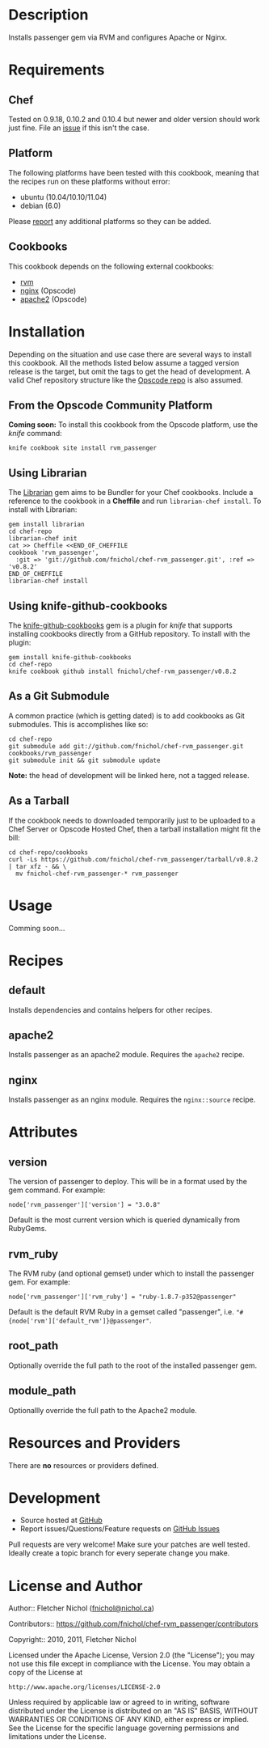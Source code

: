 # Description

Installs passenger gem via RVM and configures Apache or Nginx.

# Requirements

## Chef

Tested on 0.9.18, 0.10.2 and 0.10.4 but newer and older version should work
just fine. File an [issue][issues] if this isn't the case.

## Platform

The following platforms have been tested with this cookbook, meaning that
the recipes run on these platforms without error:

* ubuntu (10.04/10.10/11.04)
* debian (6.0)

Please [report][issues] any additional platforms so they can be added.

## Cookbooks

This cookbook depends on the following external cookbooks:

* [rvm][rvm_cb]
* [nginx][nginx_cb] (Opscode)
* [apache2][apache2_cb] (Opscode)

# Installation

Depending on the situation and use case there are several ways to install
this cookbook. All the methods listed below assume a tagged version release
is the target, but omit the tags to get the head of development. A valid
Chef repository structure like the [Opscode repo][chef_repo] is also assumed.

## From the Opscode Community Platform

**Coming soon:** To install this cookbook from the Opscode platform, use the *knife* command:

    knife cookbook site install rvm_passenger

## Using Librarian

The [Librarian][librarian] gem aims to be Bundler for your Chef cookbooks.
Include a reference to the cookbook in a **Cheffile** and run
`librarian-chef install`. To install with Librarian:

    gem install librarian
    cd chef-repo
    librarian-chef init
    cat >> Cheffile <<END_OF_CHEFFILE
    cookbook 'rvm_passenger',
      :git => 'git://github.com/fnichol/chef-rvm_passenger.git', :ref => 'v0.8.2'
    END_OF_CHEFFILE
    librarian-chef install

## Using knife-github-cookbooks

The [knife-github-cookbooks][kgc] gem is a plugin for *knife* that supports
installing cookbooks directly from a GitHub repository. To install with the
plugin:

    gem install knife-github-cookbooks
    cd chef-repo
    knife cookbook github install fnichol/chef-rvm_passenger/v0.8.2

## As a Git Submodule

A common practice (which is getting dated) is to add cookbooks as Git
submodules. This is accomplishes like so:

    cd chef-repo
    git submodule add git://github.com/fnichol/chef-rvm_passenger.git cookbooks/rvm_passenger
    git submodule init && git submodule update

**Note:** the head of development will be linked here, not a tagged release.

## As a Tarball

If the cookbook needs to downloaded temporarily just to be uploaded to a Chef
Server or Opscode Hosted Chef, then a tarball installation might fit the bill:

    cd chef-repo/cookbooks
    curl -Ls https://github.com/fnichol/chef-rvm_passenger/tarball/v0.8.2 | tar xfz - && \
      mv fnichol-chef-rvm_passenger-* rvm_passenger

# Usage

Comming soon...

# Recipes

## default

Installs dependencies and contains helpers for other recipes.

## apache2

Installs passenger as an apache2 module. Requires the `apache2` recipe.

## nginx

Installs passenger as an nginx module. Requires the `nginx::source` recipe.

# Attributes

## version

The version of passenger to deploy. This will be in a format used by the gem
command. For example:

    node['rvm_passenger']['version'] = "3.0.8"

Default is the most current version which is queried dynamically from RubyGems.

## rvm_ruby

The RVM ruby (and optional gemset) under which to install the passenger gem.
For example:

    node['rvm_passenger']['rvm_ruby'] = "ruby-1.8.7-p352@passenger"

Default is the default RVM Ruby in a gemset called "passenger", i.e.
`"#{node['rvm']['default_rvm']}@passenger"`.

## root_path

Optionally override the full path to the root of the installed passenger gem.

## module_path

Optionallly override the full path to the Apache2 module.

# Resources and Providers

There are **no** resources or providers defined.

# Development

* Source hosted at [GitHub][repo]
* Report issues/Questions/Feature requests on [GitHub Issues][issues]

Pull requests are very welcome! Make sure your patches are well tested.
Ideally create a topic branch for every seperate change you make.

# License and Author

Author:: Fletcher Nichol (<fnichol@nichol.ca>)

Contributors:: https://github.com/fnichol/chef-rvm_passenger/contributors

Copyright:: 2010, 2011, Fletcher Nichol

Licensed under the Apache License, Version 2.0 (the "License");
you may not use this file except in compliance with the License.
You may obtain a copy of the License at

    http://www.apache.org/licenses/LICENSE-2.0

Unless required by applicable law or agreed to in writing, software
distributed under the License is distributed on an "AS IS" BASIS,
WITHOUT WARRANTIES OR CONDITIONS OF ANY KIND, either express or implied.
See the License for the specific language governing permissions and
limitations under the License.

[apache2_cb]:   http://community.opscode.com/cookbooks/apache2
[chef_repo]:    https://github.com/opscode/chef-repo
[kgc]:          https://github.com/websterclay/knife-github-cookbooks#readme
[librarian]:    https://github.com/applicationsonline/librarian#readme
[nginx_cb]:     http://community.opscode.com/cookbooks/nginx
[rvm_cb]:       https://github.com/fnichol/chef-rvm

[repo]:         https://github.com/fnichol/chef-rvm_passenger
[issues]:       https://github.com/fnichol/chef-rvm_passenger/issues

